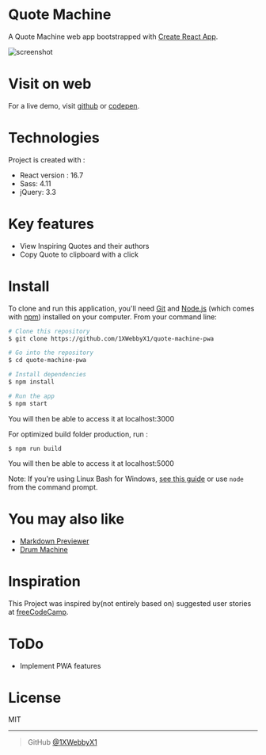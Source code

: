 # Quote Machine
A Quote Machine web app bootstrapped with [Create React App](https://github.com/facebook/create-react-app).

![screenshot](https://i.ibb.co/4W76rHq/2011965-WYg-Rze-small-09085b79-ca1d-4e22-be34-d74eb6a33518-1.png)

# Visit on web
For a live demo, visit [github](https://1xwebbyx1.github.io/quote-machine-pwa/) or [codepen](https://codepen.io/1xwebbyx1/pen/XyKXxz).

# Technologies
Project is created with :
- React version : 16.7
- Sass: 4.11
- jQuery: 3.3

# Key features
- View Inspiring Quotes and their authors
- Copy Quote to clipboard with a click


# Install

To clone and run this application, you'll need [Git](https://git-scm.com) and [Node.js](https://nodejs.org/en/download/) (which comes with [npm](http://npmjs.com)) installed on your computer. From your command line:

```bash
# Clone this repository
$ git clone https://github.com/1XWebbyX1/quote-machine-pwa

# Go into the repository
$ cd quote-machine-pwa

# Install dependencies
$ npm install

# Run the app
$ npm start
```
You will then be able to access it at localhost:3000


For optimized build folder production, run :
```
$ npm run build
```
You will then be able to access it at localhost:5000

Note: If you're using Linux Bash for Windows, [see this guide](https://www.howtogeek.com/261575/how-to-run-graphical-linux-desktop-applications-from-windows-10s-bash-shell/) or use `node` from the command prompt.

# You may also like
- [Markdown Previewer](https://github.com/1XWebbyX1/markdown-previewer-pwa)
- [Drum Machine](https://github.com/1XWebbyX1/electric-drums-pwa)


# Inspiration

This Project was inspired by(not entirely based on)  suggested  user stories  at [freeCodeCamp](https://learn.freecodecamp.org/front-end-libraries/front-end-libraries-projects/build-a-random-quote-machine).

# ToDo

- Implement PWA features

# License

MIT

---


> GitHub [@1XWebbyX1](https://github.com/1XWebbyX1)
